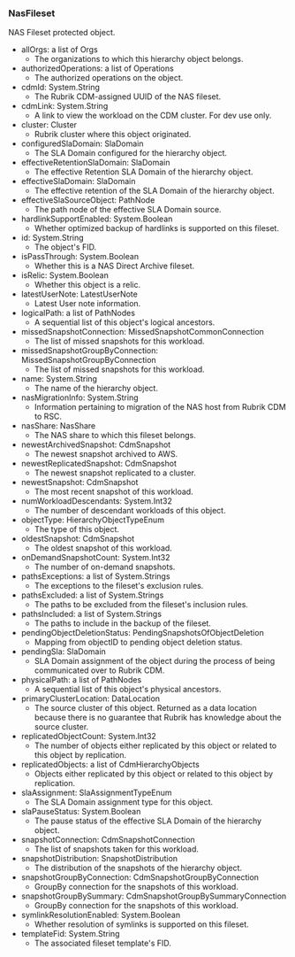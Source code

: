 ### NasFileset
NAS Fileset protected object.

- allOrgs: a list of Orgs
  - The organizations to which this hierarchy object belongs.
- authorizedOperations: a list of Operations
  - The authorized operations on the object.
- cdmId: System.String
  - The Rubrik CDM-assigned UUID of the NAS fileset.
- cdmLink: System.String
  - A link to view the workload on the CDM cluster. For dev use only.
- cluster: Cluster
  - Rubrik cluster where this object originated.
- configuredSlaDomain: SlaDomain
  - The SLA Domain configured for the hierarchy object.
- effectiveRetentionSlaDomain: SlaDomain
  - The effective Retention SLA Domain of the hierarchy object.
- effectiveSlaDomain: SlaDomain
  - The effective retention of the SLA Domain of the hierarchy object.
- effectiveSlaSourceObject: PathNode
  - The path node of the effective SLA Domain source.
- hardlinkSupportEnabled: System.Boolean
  - Whether optimized backup of hardlinks is supported on this fileset.
- id: System.String
  - The object's FID.
- isPassThrough: System.Boolean
  - Whether this is a NAS Direct Archive fileset.
- isRelic: System.Boolean
  - Whether this object is a relic.
- latestUserNote: LatestUserNote
  - Latest User note information.
- logicalPath: a list of PathNodes
  - A sequential list of this object's logical ancestors.
- missedSnapshotConnection: MissedSnapshotCommonConnection
  - The list of missed snapshots for this workload.
- missedSnapshotGroupByConnection: MissedSnapshotGroupByConnection
  - The list of missed snapshots for this workload.
- name: System.String
  - The name of the hierarchy object.
- nasMigrationInfo: System.String
  - Information pertaining to migration of the NAS host from Rubrik CDM to RSC.
- nasShare: NasShare
  - The NAS share to which this fileset belongs.
- newestArchivedSnapshot: CdmSnapshot
  - The newest snapshot archived to AWS.
- newestReplicatedSnapshot: CdmSnapshot
  - The newest snapshot replicated to a cluster.
- newestSnapshot: CdmSnapshot
  - The most recent snapshot of this workload.
- numWorkloadDescendants: System.Int32
  - The number of descendant workloads of this object.
- objectType: HierarchyObjectTypeEnum
  - The type of this object.
- oldestSnapshot: CdmSnapshot
  - The oldest snapshot of this workload.
- onDemandSnapshotCount: System.Int32
  - The number of on-demand snapshots.
- pathsExceptions: a list of System.Strings
  - The exceptions to the fileset's exclusion rules.
- pathsExcluded: a list of System.Strings
  - The paths to be excluded from the fileset's inclusion rules.
- pathsIncluded: a list of System.Strings
  - The paths to include in the backup of the fileset.
- pendingObjectDeletionStatus: PendingSnapshotsOfObjectDeletion
  - Mapping from objectID to pending object deletion status.
- pendingSla: SlaDomain
  - SLA Domain assignment of the object during the process of being communicated over to Rubrik CDM.
- physicalPath: a list of PathNodes
  - A sequential list of this object's physical ancestors.
- primaryClusterLocation: DataLocation
  - The source cluster of this object. Returned as a data location because there is no guarantee that Rubrik has knowledge about the source cluster.
- replicatedObjectCount: System.Int32
  - The number of objects either replicated by this object or related to this object by replication.
- replicatedObjects: a list of CdmHierarchyObjects
  - Objects either replicated by this object or related to this object by replication.
- slaAssignment: SlaAssignmentTypeEnum
  - The SLA Domain assignment type for this object.
- slaPauseStatus: System.Boolean
  - The pause status of the effective SLA Domain of the hierarchy object.
- snapshotConnection: CdmSnapshotConnection
  - The list of snapshots taken for this workload.
- snapshotDistribution: SnapshotDistribution
  - The distribution of the snapshots of the hierarchy object.
- snapshotGroupByConnection: CdmSnapshotGroupByConnection
  - GroupBy connection for the snapshots of this workload.
- snapshotGroupBySummary: CdmSnapshotGroupBySummaryConnection
  - GroupBy connection for the snapshots of this workload.
- symlinkResolutionEnabled: System.Boolean
  - Whether resolution of symlinks is supported on this fileset.
- templateFid: System.String
  - The associated fileset template's FID.
